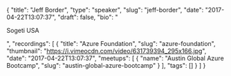 {
  "title": "Jeff Border",
  "type": "speaker",
  "slug": "jeff-border",
  "date": "2017-04-22T13:07:37",
  "draft": false,
  "bio": "<p>Sogeti USA</p>",
  "recordings": [
    {
      "title": "Azure Foundation",
      "slug": "azure-foundation",
      "thumbnail": "https://i.vimeocdn.com/video/631739394_295x166.jpg",
      "date": "2017-04-22T13:07:37",
      "meetups": [
        {
          "name": "Austin Global Azure Bootcamp",
          "slug": "austin-global-azure-bootcamp"
        }
      ],
      "tags": []
    }
  ]
}